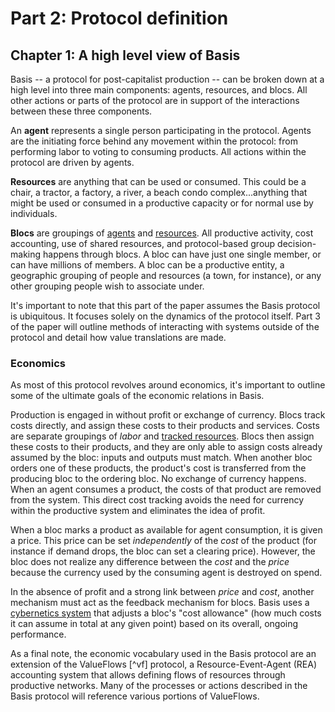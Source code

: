 # Part 2: Protocol definition

## Chapter 1: A high level view of Basis

Basis -- a protocol for post-capitalist production -- can be broken down at a high level into three main components: agents, resources, and blocs. All other actions or parts of the protocol are in support of the interactions between these three components.

An **agent** represents a single person participating in the protocol. Agents are the initiating force behind any movement within the protocol: from performing labor to voting to consuming products. All actions within the protocol are driven by agents.

**Resources** are anything that can be used or consumed. This could be a chair, a tractor, a factory, a river, a beach condo complex...anything that might be used or consumed in a productive capacity or for normal use by individuals.

**Blocs** are groupings of [agents] and [resources]. All productive activity, cost accounting, use of shared resources, and protocol-based group decision-making happens through blocs. A bloc can have just one single member, or can have millions of members. A bloc can be a productive entity, a geographic grouping of people and resources (a town, for instance), or any other grouping people wish to associate under.

It's important to note that this part of the paper assumes the Basis protocol is ubiquitous. It focuses solely on the dynamics of the protocol itself. Part 3 of the paper will outline methods of interacting with systems outside of the protocol and detail how value translations are made.

### Economics

As most of this protocol revolves around economics, it's important to outline some of the ultimate goals of the economic relations in Basis.

Production is engaged in without profit or exchange of currency. Blocs track costs directly, and assign these costs to their products and services. Costs are separate groupings of *labor* and [tracked resources][trackers]. Blocs then assign these costs to their products, and they are only able to assign costs already assumed by the bloc: inputs and outputs must match. When another bloc orders one of these products, the product's cost is transferred from the producing bloc to the ordering bloc. No exchange of currency happens. When an agent consumes a product, the costs of that product are removed from the system. This direct cost tracking avoids the need for currency within the productive system and eliminates the idea of profit.

When a bloc marks a product as available for agent consumption, it is given a price. This price can be set *independently* of the *cost* of the product (for instance if demand drops, the bloc can set a clearing price). However, the bloc does not realize any difference between the *cost* and the *price* because the currency used by the consuming agent is destroyed on spend.

In the absence of profit and a strong link between *price* and *cost*, another mechanism must act as the feedback mechanism for blocs. Basis uses a [cybernetics system][cybernetics] that adjusts a bloc's "cost allowance" (how much costs it can assume in total at any given point) based on its overall, ongoing performance.

As a final note, the economic vocabulary used in the Basis protocol are an extension of the ValueFlows [^vf] protocol, a Resource-Event-Agent (REA) accounting system that allows defining flows of resources through productive networks. Many of the processes or actions described in the Basis protocol will reference various portions of ValueFlows.

[agents]: #chapter-2-agents
[resources]: #chapter-4-resources
[cybernetics]: #BROKEN-cybernetics
[trackers]: #BROKEN-trackers
